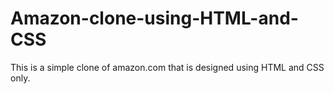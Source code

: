 # Amazon-clone-using-HTML-and-CSS
This is a simple clone of amazon.com that is designed using HTML and CSS only.
